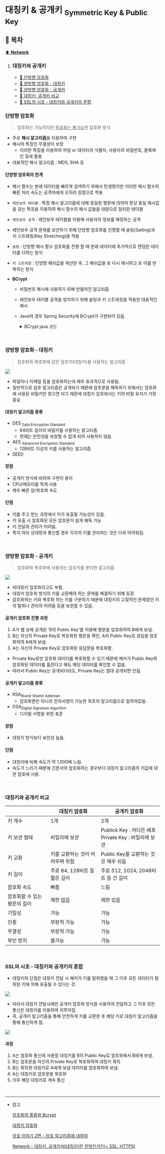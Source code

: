 # 대칭키 & 공개키 <sub>Symmetric Key & Public Key</sub>

## :bookmark_tabs: 목차

[:arrow_up: **Network**](../README.md)

1. ### 대칭키와 공개키
   - [:page_facing_up: 단방향 암호화](#단방향-암호화)
   - [:page_facing_up: 양방향 암호화 - 대칭키](#양방향-암호화---대칭키)
   - [:page_facing_up: 양방향 암호화 - 공개키](#양방향-암호화---공개키)
   - [:page_facing_up: 대칭키, 공개키 비교](#대칭키와-공개키-비교)
   - [:page_facing_up: SSL의 시초 - 대칭키와 공개키의 혼합](#ssl의-시초---대칭키와-공개키의-혼합)


### 단방향 암호화

> 암호화는 가능하지만 <u>복호화는 불가능</u>한 암호화 방식

- 주로 **해시 알고리즘**을 이용하여 구현
- 해시의 특징인 무결성이 보장
    - 이러한 특징을 이용하여 파일 or 데이터의 식별자, 사용자의 비밀번호, 블록체인 등에 활용
- 대표적인 해시 알고리즘 : MD5, SHA 등

#### 단방향 암호화의 한계

- 해시 함수는 본래 데이터를 빠르게 검색하기 위해서 탄생했지만 이러한 해시 함수의 빠른 처리 속도는 공격자에게 오히려 장점으로 작용
- `레인보우 테이블` : 특정 해시 알고리즘에 대해 동일한 평문에 대하여 항상 동일 해시값을 갖는 특징을 이용하여 해시 함수의 해시 값들을 대량으로 정리한 테이블
- `레인보우 공격` : 레인보우 테이블을 이용해 사용자의 정보를 해킹하는 공격
- 레인보우 공격 문제를 보안하기 위해 단방향 암호화를 진행할 때 솔팅(Salting)과 키 스트레칭(Key Stretching)을 적용
- `솔팅` : 단방향 해시 함수 암호화를 진행 할 때 본래 데이터에 추가적으로 랜덤한 데이터를 더하는 방식
- `키 스트레칭` : 단방향 해쉬값을 계산한 후, 그 해쉬값을 또 다시 해시하고 또 이를 반복하는 방식

- **BCrypt**
    - 비밀번호 해시에 사용하기 위해 만들어진 알고리즘
    - 레인보우 테이블 공격을 방지하기 위해 솔팅과 키 스트레칭을 적용한 대표적인 예시
    - Java의 경우 Spring Security에 BCrypt가 구현되어 있음.
        <details>
        <summary>BCrypt java 코드</summary>
        <div markdown="1">

        ```java
        import org.springframework.security.crypto.bcrypt.BCrypt;

        // 사용자 입력 암호
        String plain_password = "password_1234";

        // pw_hash 는 bcrypt 로 암호화된 비밀번호가 저장되며 이 값을 DB 에 저장하면 됩니다.
        String pw_hash = BCrypt.hashpw(plain_password, BCrypt.gensalt(10));

        // 사용자가 입력한 암호 검증
        String candidate_password = "password_123";
        String stored_hash = pw_hash;

        if (BCrypt.checkpw(candidate_password, stored_hash))
            System.out.println("It matches");
        else
            System.out.println("It does not match");
        ```

        </div>
        </details>

</br>

### 양방향 암호화 - 대칭키

> 암호화와 복호화에 같은 암호키(대칭키)를 사용하는 알고리즘

<img src="../img/SymmetricKey.png">

- 파일이나 이메일 등을 암호화하는데 매우 효과적으로 사용됨.
- 일반적으로 암호 알고리즘은 공개되기 때문에 암호문을 해독하기 위해서는 암호화에 사용된 비밀키만 찾으면 되기 때문에 대칭키 암호에서는 키의 비밀 유지가 가장 중요

#### 대칭키 알고리즘 종류
- DES<sub> Data Encryption Standard</sub>
    - 64비트 길이의 비밀키를 사용하는 알고리즘
    - 현재는 안전성을 보장할 수 없게 되어 사용하지 않음.
- AES<sub> Advanced Encryption Standard</sub> 
    - 128비트 이상의 키를 사용하는 알고리즘
- SEED
    

#### 장점
- 공개키 방식에 비하여 구현이 용이
- CPU/메모리를 적게 사용
- 매우 빠른 암/복호화 속도

#### 단점
- 키를 주고 받는 과정에서 키가 유출될 가능성이 있음.
- 키 유출 시 암호화된 모든 암호문이 쉽게 해독 가능
- 키 전달과 관리가 어려움.
- 특히 여러 상대방과 통신할 경우 각각의 키를 관리하는 것은 더욱 어려워짐.


</br>

### 양방향 암호화 - 공개키

> 암호화와 복호화에 사용하는 암호키를 분리한 알고리즘

<img src="../img/PublicKey.png">

- 비대칭키 암호화라고도 부름.
- 대칭키 암호화 방식의 키를 교환해야 하는 문제를 해결하기 위해 등장
- 암호화하는 키와 복호화 하는 키를 구분하기 때문에 대칭키의 고질적인 문제였던 키의 탈취나 관리의 어려움 등을 보완할 수 있음.

#### 공개키 암호화 진행 과정
1. A가 웹 상에 공개된 'B의 Public Key'를 이용해 평문을 암호화하여 B에게 보냄.
1. B는 자신의 Private Key로 복호화한 평문을 확인, A의 Public Key로 응답을 암호화하여 A에게 보냄.
1. A는 자신의 Private Key로 암호화된 응답문을 복호화함.

- Private Key로만 암호화 데이터를 복호화할 수 있기 때문에 해커가 Public Key와 암호화된 데이터를 훔진다고 해도 해당 데이터를 확인할 수 없음.
- 따라서 Public Key는 공개되더라도, Private Key는 절대 공개되면 안됨.

#### 공개키 알고리즘 종류
- RSA<sub>Rivest Shamir Adleman</sub>
    - 암호화뿐만 아니라 전자서명이 가능한 최초의 알고리즘으로 알려져있음.
- DSA<sub>Digital Signature Algorithm</sub>
    - 디지털 서명을 위한 표준


#### 장점
- 대칭키 방식보다 보안성 높음.

#### 단점
- 대칭키에 비해 속도가 약 1,000배 느림.
- 속도가 느리기 때문에 긴문서의 암호화하는 경우보다 대칭키 알고리즘의 키값에 대한 암호에 사용.

</br>

### 대칭키와 공개키 비교
| | 대칭키 암호화 | 공개키 암호화 |
| --- | --- | --- |
| 키 개수 | 1개 | 2개 |
| 키 보관 형태 | 비밀리에 보관 | Publick Key : 어디든 배포 </br> Private Key : 비밀리에 보관 |
| 키 교환 | 키를 교환하는 것이 어려우며 위험 | Public Key를 교환하는 것은 매우 쉬움 |
| 키 길이 | 주로 64, 128비트 등 짧은 길이 | 주로 512, 1024, 2048비트 등 긴 길이 |
| 암호화 속도 | 빠름 | 느림 |
| 암호화할 수 있는 평문의 길이 | 제한 없음 | 제한 있음 |
|기밀성 | 가능 | 가능 |
| 인증 | 부분적 가능 |가능|
| 무결성 | 부분적 가능 | 가능 |
| 부인 방지 | 불가능 | 가능 |

</br>


### SSL의 시초 - 대칭키와 공개키의 혼합

- 대칭키의 단점은 대칭키 전달 시 해커가 키를 탈취했을 때 그 이후 모든 데이터가 탈취된 키에 의해 유출될 수 있다는 것.

<img src="../img/SymmetricKey_Problem.png">

- 따라서 대칭키 전달시에만 공개키 암호화 방식을 사용하여 전달하고 그 이후 모든 통신은 대칭키를 이용하여 이루어짐.
- 즉, 공개키 알고리즘을 통해 안전하게 키를 교환한 후 해당 키로 대칭키 알고리즘을 통해 통신하게 됨.

<img src="../img/Mix_SymmetricKey_PublicKey.png">

#### 과정
1. A는 암호화 통신에 사용할 대칭키를 B의 Public Key로 암호화해서 B에게 보냄.
1. B는 암호문을 자신의 Private Key로 복호화하여 대칭키 획득
1. B는 획득한 대칭키로 A에게 보낼 데이터를 암호화하여 보냄.
1. A는 대칭키로 암호문을 복호화
1. 이후 해당 대칭키로 계속 통신



</br>

---

- 참고

    [암호화의 종류와 Bcrypt](https://velog.io/@yenicall/%EC%95%94%ED%98%B8%ED%99%94%EC%9D%98-%EC%A2%85%EB%A5%98%EC%99%80-Bcrypt)

    [대칭키 암호화](https://lesstif.gitbook.io/web-service-hardening/encryption)
    
    [암호 이야기 2편 – 암호 알고리즘에 대하여](https://www.lgcns.com/blog/cns-tech/security/16037/)
    
    [Network - 대칭키, 공개키(비대칭키)란 무엇인가?!(+ SSL, HTTPS)](https://jaehoney.tistory.com/290)